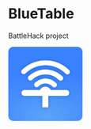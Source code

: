 BlueTable
=========

BattleHack project


<img src="http://github.com/mattgabriel/BlueTable/blob/master/assets/blueTable_logo.png" style="width:150px; height:150px; border-radius:10px;">
